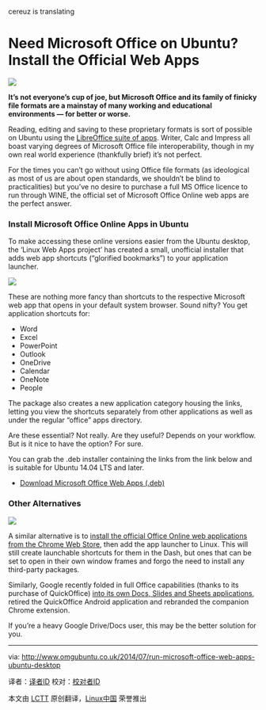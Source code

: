 cereuz    is   translating


Need Microsoft Office on Ubuntu? Install the Official Web Apps
================================================================================
![](http://www.omgubuntu.co.uk/wp-content/uploads/2014/07/office-web-app-.jpg)

**It’s not everyone’s cup of joe, but Microsoft Office and its family of finicky file formats are a mainstay of many working and educational environments — for better or worse.**

Reading, editing and saving to these proprietary formats is sort of possible on Ubuntu using the [LibreOffice suite of apps][1]. Writer, Calc and Impress all boast varying degrees of Microsoft Office file interoperability, though in my own real world experience (thankfully brief) it’s not perfect.

For the times you can’t go without using Office file formats (as ideological as most of us are about open standards, we shouldn’t be blind to practicalities) but you’ve no desire to purchase a full MS Office licence to run through WINE, the official set of Microsoft Office Online web apps are the perfect answer.

### Install Microsoft Office Online Apps in Ubuntu ###

To make accessing these online versions easier from the Ubuntu desktop, the ‘Linux Web Apps project’ has created a small, unofficial installer that adds web app shortcuts (“glorified bookmarks”) to your application launcher.

![](http://www.omgubuntu.co.uk/wp-content/uploads/2014/07/microsoft-office-web-apps.jpg)

These are nothing more fancy than shortcuts to the respective Microsoft web app that opens in your default system browser.  Sound nifty? You get application shortcuts for:

- Word
- Excel
- PowerPoint
- Outlook
- OneDrive
- Calendar
- OneNote
- People

The package also creates a new application category housing the links, letting you view the shortcuts separately from other applications as well as under the regular “office” apps directory.

Are these essential? Not really. Are they useful? Depends on your workflow. But is it nice to have the option? For sure.

You can grab the .deb installer containing the links from the link below and is suitable for Ubuntu 14.04 LTS and later.

- [Download Microsoft Office Web Apps (.deb)][2]

### Other Alternatives ###

![](http://d0od.wpengine.netdna-cdn.com/wp-content/uploads/2014/04/Screen-Shot-2014-04-15-at-15.29.35-350x200.png)

A similar alternative is to [install the official Office Online web applications from the Chrome Web Store][3], then add the app launcher to Linux. This will still create launchable shortcuts for them in the Dash, but ones that can be set to open in their own window frames and forgo the need to install any third-party packages.

Similarly,  Google recently folded in full Office capabilities (thanks to its purchase of QuickOffice) [into its own Docs, Slides and Sheets applications][4], retired the QuickOffice Android application and rebranded the companion Chrome extension.

If you’re a heavy Google Drive/Docs user, this may be the better solution for you.

--------------------------------------------------------------------------------

via: http://www.omgubuntu.co.uk/2014/07/run-microsoft-office-web-apps-ubuntu-desktop

译者：[译者ID](https://github.com/译者ID) 校对：[校对者ID](https://github.com/校对者ID)

本文由 [LCTT](https://github.com/LCTT/TranslateProject) 原创翻译，[Linux中国](http://linux.cn/) 荣誉推出

[1]:http://www.libreoffice.org/
[2]:https://docs.google.com/file/d/0ByQnaVw7riBQMjNCUFh4ZlM4Y0E/edit?usp=sharing
[3]:http://www.omgchrome.com/microsoft-brings-office-online-chrome-web-store/
[4]:http://www.omgchrome.com/quickoffice-chrome-extension-gets-name-change/
